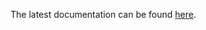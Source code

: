 <script type="text/javascript">
  window.location.replace("/doc/latest/DevGuide.html")
</script>

The latest documentation can be found <a href="/doc/latest/DevGuide.html">here</a>.

